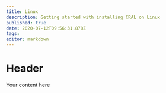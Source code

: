 ```yaml
---
title: Linux
description: Getting started with installing CRAL on Linux
published: true
date: 2020-07-12T09:56:31.878Z
tags: 
editor: markdown
---
```


# Header
Your content here